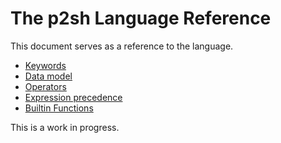# The p2sh Language Reference

This document serves as a reference to the language.

- [Keywords](./keywords.md)
- [Data model](./data-model.md)
- [Operators](./operators.md)
- [Expression precedence](./expression-precedence.md)
- [Builtin Functions](./builtins.md)

This is a work in progress.
